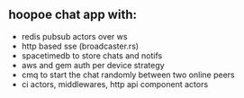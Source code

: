 


## hoopoe chat app with:

- redis pubsub actors over ws
- http based sse (broadcaster.rs)
- spacetimedb to store chats and notifs
- aws and gem auth per device strategy
- cmq to start the chat randomly between two online peers
- ci actors, middlewares, http api component actors